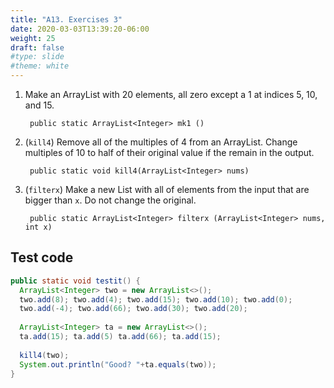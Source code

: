 ```yaml
---
title: "A13. Exercises 3"
date: 2020-03-03T13:39:20-06:00
weight: 25
draft: false
#type: slide
#theme: white
---
```


1. Make an ArrayList with 20 elements, all zero except a 1 at indices
   5, 10, and 15.
   
        public static ArrayList<Integer> mk1 ()
        
2. (`kill4`) Remove all of the multiples of 4 from an
   ArrayList. Change multiples of 10 to half of their original value
   if the remain in the output.
   
        public static void kill4(ArrayList<Integer> nums)
        
3. (`filterx`) Make a new List with all of elements from the input
   that are bigger than `x`. Do not change the original.
   
        public static ArrayList<Integer> filterx (ArrayList<Integer> nums, int x)


## Test code

```java
public static void testit() {
  ArrayList<Integer> two = new ArrayList<>();
  two.add(8); two.add(4); two.add(15); two.add(10); two.add(0);
  two.add(-4); two.add(66); two.add(30); two.add(20);
  
  ArrayList<Integer> ta = new ArrayList<>();
  ta.add(15); ta.add(5) ta.add(66); ta.add(15); 
  
  kill4(two);
  System.out.println("Good? "+ta.equals(two));
}
```
